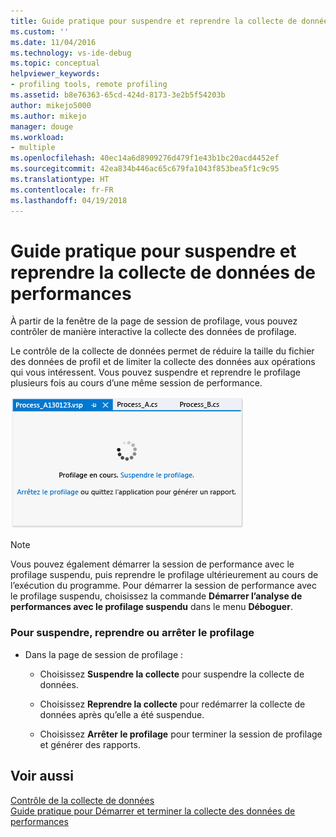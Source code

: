 ```yaml
---
title: Guide pratique pour suspendre et reprendre la collecte de données de performances | Microsoft Docs
ms.custom: ''
ms.date: 11/04/2016
ms.technology: vs-ide-debug
ms.topic: conceptual
helpviewer_keywords:
- profiling tools, remote profiling
ms.assetid: b8e76363-65cd-424d-8173-3e2b5f54203b
author: mikejo5000
ms.author: mikejo
manager: douge
ms.workload:
- multiple
ms.openlocfilehash: 40ec14a6d8909276d479f1e43b1bc20acd4452ef
ms.sourcegitcommit: 42ea834b446ac65c679fa1043f853bea5f1c9c95
ms.translationtype: HT
ms.contentlocale: fr-FR
ms.lasthandoff: 04/19/2018
---
```

# <a name="how-to-pause-and-resume-performance-data-collection"></a>Guide pratique pour suspendre et reprendre la collecte de données de performances
À partir de la fenêtre de la page de session de profilage, vous pouvez contrôler de manière interactive la collecte des données de profilage.  
  
 Le contrôle de la collecte de données permet de réduire la taille du fichier des données de profil et de limiter la collecte des données aux opérations qui vous intéressent. Vous pouvez suspendre et reprendre le profilage plusieurs fois au cours d’une même session de performance.  
  
 ![Page de session de profilage](../profiling/media/prof_profilingsessionpage.png "PROF_ProfilingSessionPage")  
  
> [!NOTE]
>  Vous pouvez également démarrer la session de performance avec le profilage suspendu, puis reprendre le profilage ultérieurement au cours de l’exécution du programme. Pour démarrer la session de performance avec le profilage suspendu, choisissez la commande **Démarrer l’analyse de performances avec le profilage suspendu**  dans le menu **Déboguer**.  
  
### <a name="to-pause--resume-or-stop-profiling"></a>Pour suspendre, reprendre ou arrêter le profilage  
  
-   Dans la page de session de profilage :  
  
    -   Choisissez **Suspendre la collecte** pour suspendre la collecte de données.  
  
    -   Choisissez **Reprendre la collecte** pour redémarrer la collecte de données après qu’elle a été suspendue.  
  
    -   Choisissez **Arrêter le profilage** pour terminer la session de profilage et générer des rapports.  
  
## <a name="see-also"></a>Voir aussi  
 [Contrôle de la collecte de données](../profiling/controlling-data-collection.md)   
 [Guide pratique pour Démarrer et terminer la collecte des données de performances](../profiling/how-to-start-and-end-performance-data-collection.md)